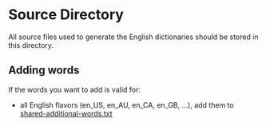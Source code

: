# Source Directory

All source files used to generate the English dictionaries should be stored in this directory.

## Adding words

If the words you want to add is valid for:
- all English flavors (en_US, en_AU, en_CA, en_GB, ...),
add them to [shared-additional-words.txt](https://github.com/streetsidesoftware/cspell-dicts/blob/main/dictionaries/en_shared/src/shared-additional-words.txt)
